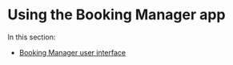 # Using the Booking Manager app

In this section:

- [Booking Manager user interface](Booking_Manager_user_interface.md)
